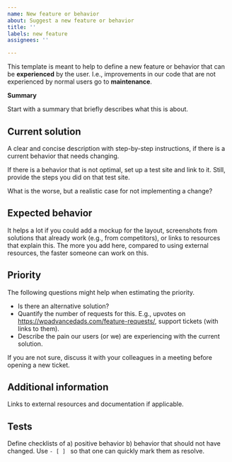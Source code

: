 ```yaml
---
name: New feature or behavior
about: Suggest a new feature or behavior
title: ''
labels: new feature
assignees: ''

---
```


This template is meant to help to define a new feature or behavior that can be **experienced** by the user. I.e., improvements in our code that are not experienced by normal users go to **maintenance**.

**Summary**

Start with a summary that briefly describes what this is about.

Current solution
---

A clear and concise description with step-by-step instructions, if there is a current behavior that needs changing.

If there is a behavior that is not optimal, set up a test site and link to it. Still, provide the steps you did on that test site.

What is the worse, but a realistic case for not implementing a change?

Expected behavior
---

It helps a lot if you could add a mockup for the layout, screenshots from solutions that already work (e.g., from competitors), or links to resources that explain this.
The more you add here, compared to using external resources, the faster someone can work on this.

Priority
---

The following questions might help when estimating the priority.

- Is there an alternative solution?
- Quantify the number of requests for this. E.g., upvotes on https://wpadvancedads.com/feature-requests/, support tickets (with links to them).
- Describe the pain our users (or we) are experiencing with the current solution.

If you are not sure, discuss it with your colleagues in a meeting before opening a new ticket.

Additional information
---

Links to external resources and documentation if applicable.

Tests
---

Define checklists of a) positive behavior b) behavior that should not have changed.
Use `- [ ] ` so that one can quickly mark them as resolve.
